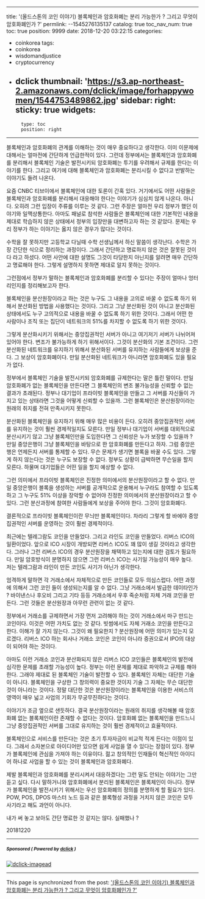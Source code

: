 
---
title: '(올드스톤의 코인 이야기) 블록체인과 암호화폐는 분리 가능한가 ? 그리고 무엇이 암호화폐인가 ?'
permlink: --1545276135137
catalog: true
toc_nav_num: true
toc: true
position: 9999
date: 2018-12-20 03:22:15
categories:
- coinkorea
tags:
- coinkorea
- wisdomandjustice
- cryptocurrency
- dclick
thumbnail: 'https://s3.ap-northeast-2.amazonaws.com/dclick/image/forhappywomen/1544753489862.jpg'
sidebar:
    right:
        sticky: true
widgets:
    -
        type: toc
        position: right
---



블록체인과 암호화폐의 관계를 이해하는 것이 매우 중요하다고 생각한다. 이미 이문제에 대해서는 얼마전에 간단하게 언급한적이 있다. 그런데 정부에서는 블록체인과 암호화폐를 분리해서 블록체인 기술은 발전시키되 암호화폐는 투기를 우려해서 규제를 한다는 이야기를 한다. 그리고 여기에 대해 블록체인과 암호화폐는 분리시킬 수 없다고 반발하는 이야기도 들려 나온다. 

요즘 CNBC 티브이에서 블록체인에 대한 토론이 간혹 있다. 거기에서도 어떤 사람들은 블록체인과 암호화폐를 분리해서 대응해야 한다는 이야기가 심심치 않게 나온다. 아니다. 오히려 그런 입장이 주류를 이루는 것 같다. 그런 주장은 얼마전 우리 정부가 했던 이야기와 일맥상통한다. 아마도 패널로 참석한 사람들은 블록체인에 대한 기본적인 내용을 제대로 학습하지 않은 상태에서 정부의 입장만을 대변하고자 하는 것 같았다. 문제는 우리 정부가 하는 이야기는 옳지 않은 경우가 많다는 것이다. 

수학을 잘 못하지만 고등학교 다닐때 수학 선생님께서 하신 말씀이 생각난다. 수학은 가장 간단한 식으로 정리하는 과정이다. 그래서 간단하고 명료하지 않은 것은 잘못된 것이다 라고 하셨다. 어떤 사안에 대한 설명도 그것이 타당한지 아닌지를 알려면 매우 간단하고 명료해야 한다. 그렇게 설명하지 못하면 제대로 알지 못하는 것이다. 

그런점에서 정부가 말하는 블록체인과 암호화폐를 분리할 수 있다는 주장이 얼마나 엉터리인지를 정리해보고자 한다. 

블록체인을 분산원장이라고 하는 것은 누구도 그 내용을 고의로 바꿀 수 없도록 하기 위해서 분산화된 방법을 사용했다는 것이다. 그리고 그냥 분산화된 것이 아니고 분산화된 상태에서도 누구 고의적으로 내용을 바꿀 수 없도록 하기 위한 것이다. 그래서 어떤 한 사람이나 조직 또는 집단이 네트워크의 51%를 차지할 수 없도록 하기 위한 것이다.

그렇게 분산화시키기 위해서는 중앙집권적인 서버가 아니고 여기저기 서버가 나뉘어져 있어야 한다. 변조가 불가능하게 하기 위해서이다. 그것이 분산화의 기본 조건이다. 그런 분산화된 네트워크를 유지하기 위해서 분산화된 서버를 유지하는 사람들에게 보상을 준다. 그 보상이 암호화폐이다. 만일 분산화된 네트워크가 아니라면 암호화폐도 있을 필요가 없다.  

정부에서 블록체인 기술을 발전시키되 암호화폐를 규제한다는 말은 틀린 말이다. 만일 암호화폐가 없는 블록체인을 만든다면 그 블록체인의 변조 불가능성을 신뢰할 수 없는 결과가 초래된다. 정부나 대기업이 프라이빗 블록체인을 만들고 그 서버를 자신들이 가지고 있는 상태라면 그것을 어떻게 신뢰할 수 있을까. 그런 블록체인은 분산원장이라는 원래의 취지를 전혀 만족시키지 못한다. 

분산화된 블록체인을 유지하기 위해 매우 많은 비용이 든다. 오히려 중앙집권적인 서버를 유지하는 것이 훨씬 경제적일지도 모른다. 만일 정부나 대기업이 서버를 대외적으로 분산시키기 않고 그냥 블록체인만을 도입한다면 그 신뢰성은 누가 보장할 수 있을까 ? 만일 중앙은행이 그냥 블록체인을 바탕으로 한 암호화폐를 만든다고 하자. 그럼 중앙은행은 언제든지 서버를 통제할 수 있다. 무슨 문제가 생기면 블록을 바꿀 수도 있다. 그렇게 하지 않는다는 것은 누구도 보장할 수 없다. 정부도 상황이 급박하면 무슨일을 할지 모른다. 하물며 대기업들은 어떤 일을 할지 예상할 수 없다. 

그런 의미에서 프라이빗 블록체인은 진정한 의미에서의 분산원장이라고 할 수 없다. 만일 중앙은행이 블록을 생성하는 서버를 공개적으로 운용해서 누구라도 참여할 수 있도록 하고 그 누구도 51% 이상을 장악할 수 없어야 진정한 의미에서의 분산원장이라고 할 수 있다. 그런 분산과정에 참여한 사람들에게 보상을 주어야 한다. 그것이 암호화폐다. 

결론적으로 프라이빗 블록체인이란 무늬만 블록체인이다. 차라리 그렇게 할 바에야 중앙집권적인 서버를 운영하는 것이 훨씬 경제적이다. 

최근에는 텔레그람도 코인을 만들었다. 그리고 라인도 코인을 만들었다. 리버스 ICO의 일환이었다. 앞으로 ICO 시장이 개방되면 리버스 ICO도 꽤 많이 생길 것이라고 생각한다. 그러나 그런 리버스 ICO의 경우 분산원장을 채택하고 있는지에 대한 검토가 필요하다. 만일 암호방식이 분명하지 않으면 그런 리버스 ICO는 사기일 가능성이 매우 높다. 저는 텔레그람과 라인이 만든 코인도 사기가 아닌가 생각한다. 

엄격하게 말하면 각 거래소에서 자체적으로 만든 코인들로 모두 의심스럽다. 어떤 과정에 의해서 그런 코인 들이 생성되는지를 알 수 없다. 그냥 거래소에서 발급한 데이타인가 ? 바이낸스나 후오비 그리고 기타 등등 거래소에서 우후 죽순처럼 자체 거래 코인을 만든다. 그런 것들은 분산원장과 아무런 관련이 없는 것 같다. 

정부에서 거래소를 규제하면서 가장 먼저 고려해야 하는 것이 거래소에서 마구 만드는 코인이다. 이것은 어떤 가치도 없는 것 같다. 빗썸에서도 자체 거래소 코인을 만든다고 한다. 이해가 잘 가지 않는다. 그것이 왜 필요한지 ? 분산원장에 어떤 의미가 있는지 모르겠다. 리버스 ICO 하는 회사나 거래소 코인은 코인이 아니라 증권으로서 IPO의 대상이 되어야 하는 것이다. 

아마도 이런 거래소 코인과 분산화되지 않은 리버스 ICO 코인들은 블록체인의 발전에 심각한 문제를 초래할 가능성이 높다. 정부는 이런 문제를 제대로 파악하고 규제를 해야 한다. 그래야 제대로 된 블록체인 기술이 발전할 수 있다. 블록체인 자체는 대단한 기술이 아니다. 블록체인을 구상한 그 창의력이 중요한 것이지 기술 그 자체는 무슨 대단한 것이 아니라는 것이다. 정말 대단한 것은 분산원장이라는 블록체인을 이용한 서비스의 영역이 매우 넓고 사업의 기회가 무궁무진하다는 것이다. 

이야기가 조금 옆으로 샌듯하다. 결국 분산원장이라는 원래의 취지를 생각해볼 때 암호화폐 없는 블록체인이란 존재할 수 없다는 것이다. 암호화폐 없는 블록체인을 만드느니 그냥 중앙집권적인 서버를 그대로 유지하는 것이 훨씬 경제적이고 효율적이다. 

블록체인으로 서비스를 만든다는 것은 초기 투자자금이 비교적 적게 든다는 이점이 있다. 그래서 소자본으로 아이디어만 있으면 쉽게 사업을 열 수 있다는 장점이 있다. 정부가 블록체인에 관심을 가져야 하는 이유이다. 젊고 창의적인 인재들이 혁신적인 아이디어 하나로 사업을 할 수 있는 것이 블록체인과 암호화폐다. 

제발 블록체인과 암호화폐를 분리시켜서 대응하겠다는 그런 말도 안되는 이야기는 그만 듣고 싶다. 다시 말하거니와 암호화폐에서 분리된 블록체인은 블록체인이 아니다. 정부가 블록체인을 발전시키기 위해서는 우선 암호화폐의 정의를 분명하게 할 필요가 있다. POW, POS, DPOS 마스터 노드 등과 같은 블록형성 과정을 거치지 않은 코인은 모두 사기라고 해도 과언이 아니다. 

내가 써 놓고 보아도 간단 명료한 것 같지는 않다. 실패했나 ?

 20181220

---

#####  <sub> **Sponsored ( Powered by [dclick](https://www.dclick.io) )** </sub>
[![dclick-imagead](https://s3.ap-northeast-2.amazonaws.com/dclick/image/forhappywomen/1544753489862.jpg)](https://api.dclick.io/v1/c?x=eyJhbGciOiJIUzI1NiIsInR5cCI6IkpXVCJ9.eyJjIjoib2xkc3RvbmUiLCJzIjoiLS0xNTQ1Mjc2MTM1MTM3IiwiYSI6WyJpLTc4Il0sInVybCI6Imh0dHBzOi8vcGYua2FrYW8uY29tL19jRXNnQyIsImlhdCI6MTU0NTI3NjEzNSwiZXhwIjoxODYwNjM2MTM1fQ.3fq46ncWQ_jGNf32TUs800ip9mcZkmccMGvFSRh79vg)

- - -

This page is synchronized from the post: ['(올드스톤의 코인 이야기) 블록체인과 암호화폐는 분리 가능한가 ? 그리고 무엇이 암호화폐인가 ?'](https://steemit.com/@oldstone/--1545276135137)
